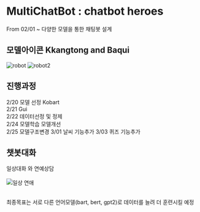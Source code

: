 # **MultiChatBot** : chatbot heroes
From 02/01 ~
다양한 모델을 통한 채팅봇 설계

## 모델아이콘 Kkangtong and Baqui
![robot](https://user-images.githubusercontent.com/74548737/110195986-b2792a00-7e84-11eb-9606-98efe5800678.png)
![robot2](https://user-images.githubusercontent.com/74548737/110195988-b3aa5700-7e84-11eb-98fd-e4e6e056e436.png)

## 진행과정
2/20 모델 선정 Kobart<br>
2/21 Gui<br>
2/22 데이터선정 및 정제<br>
2/24 모델학습 모델개선<br>
2/25 모델구조변경
3/01 날씨 기능추가
3/03 퀴즈 기능추가

## 챗봇대화

일상대화 와 연예상담<br><br>
![일상 연애](https://user-images.githubusercontent.com/74548737/110240680-73d09600-7f90-11eb-9a7a-f40e09f63842.jpg)
<br><br>

최종목표는 서로 다른 언어모델(bart, bert, gpt2)로 
데이터를 늘려 더 훈련시킬 예정




